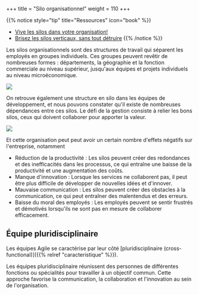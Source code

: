 +++
title = "Silo organisationnel"
weight = 110
+++

{{% notice style="tip" title="Ressources" icon="book" %}}
- [Vive les silos dans votre organisation!](https://www.frenchweb.fr/vive-les-silos-dans-votre-organisation/379694)
- [Brisez les silos verticaux, sans tout détruire](https://forum.scrumlife.tv/t/brisez-les-silos-verticaux-sans-tout-detruire/3201/1)
{{% /notice %}}

Les silos organisationnels sont des structures de travail qui séparent les employés  en groupes individuels. Ces groupes peuvent revêtir de nombreuses formes :
départements, la géographie et la fonction commerciale au niveau supérieur, jusqu'aux équipes et projets individuels au niveau microéconomique.

![](https://qph.cf2.quoracdn.net/main-qimg-22a5205f65125dff1a8f659d2b3ae42f-lq)

On retrouve également une structure en silo dans les équipes de développement, et nous pouvons constater qu'il existe de nombreuses dépendances entre ces silos. Le défi de la gestion consiste à relier les bons silos, ceux qui doivent collaborer pour apporter la valeur.

![](https://scaledagile.com/wp-content/uploads/2021/06/DVSplusdependencies2-768x438-1.png)

Et cette organisation peut peut avoir un certain nombre d'effets négatifs sur l'entreprise, notamment

- Réduction de la productivité : Les silos peuvent créer des redondances et des inefficacités dans les processus, ce qui entraîne une baisse de la productivité et une augmentation des coûts.
- Manque d'innovation : Lorsque les services ne collaborent pas, il peut être plus difficile de développer de nouvelles idées et d'innover.
- Mauvaise communication : Les silos peuvent créer des obstacles à la communication, ce qui peut entraîner des malentendus et des erreurs.
- Baisse du moral des employés : Les employés peuvent se sentir frustrés et démotivés lorsqu'ils ne sont pas en mesure de collaborer efficacement.


## Équipe pluridisciplinaire 
Les équipes Agile se caractérise par leur côté [pluridisciplinaire (cross-functional)]({{% relref "caracteristique" %}}). 

Les équipes pluridisciplinaire réunissent des personnes de différentes fonctions ou spécialités pour travailler à un objectif commun. Cette approche favorise la communication, la collaboration et l'innovation au sein de l'organisation.